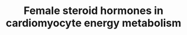 ---
annotations:
- id: PW:0000002
  parent: classic metabolic pathway
  type: Pathway Ontology
  value: classic metabolic pathway
- id: CL:0000746
  parent: native cell
  type: Cell Type Ontology
  value: cardiac muscle cell
authors:
- Mehaa
- Natalie.v
- Lianatyrrell
- Egonw
- Andra
- AlexanderPico
- Eweitz
citedin: ''
communities: []
description: This pathway depicts the effect of estrogen and progesterone on energy
  metabolism in cardiomyocytes.
last-edited: 2024-07-24
ndex: null
organisms:
- Homo sapiens
redirect_from:
- /index.php/Pathway:WP5318
- /instance/WP5318
- /instance/WP5318_r134651
revision: r134651
schema-jsonld:
- '@context': https://schema.org/
  '@id': https://wikipathways.github.io/pathways/WP5318.html
  '@type': Dataset
  creator:
    '@type': Organization
    name: WikiPathways
  description: This pathway depicts the effect of estrogen and progesterone on energy
    metabolism in cardiomyocytes.
  keywords:
  - 11-deoxycortisol
  - 17OH-progesterone
  - 21-hydrolase
  - 'ATP citrate synthase '
  - Apob-lipoprotein
  - Ca2+
  - Cyclic GMP
  - ERRa
  - ERa
  - ERb
  - Elk-1
  - Estrogen
  - FoxO1
  - GATA4
  - GLUT1
  - GLUT4
  - HADHB
  - Inhibition of TNF-a
  - LKB1
  - MCAD
  - MEF2
  - MTP
  - MYH6
  - NOS3
  - PGC-1α
  - PGR
  - PKB
  - PPARα
  - Progesterone
  - ROS
  - RyR2
  - SOD2
  - Superoxide radical
  - Tamoxifen
  - Troponin
  - acadm
  - cAMP
  - cTNL
  - eNOS
  - ppara
  license: CC0
  name: Female steroid hormones in cardiomyocyte energy metabolism
seo: CreativeWork
title: Female steroid hormones in cardiomyocyte energy metabolism
wpid: WP5318
---